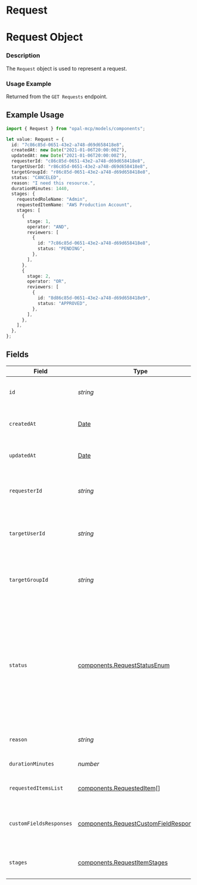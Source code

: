 # Request

# Request Object
### Description
The `Request` object is used to represent a request.

### Usage Example
Returned from the `GET Requests` endpoint.

## Example Usage

```typescript
import { Request } from "opal-mcp/models/components";

let value: Request = {
  id: "7c86c85d-0651-43e2-a748-d69d658418e8",
  createdAt: new Date("2021-01-06T20:00:00Z"),
  updatedAt: new Date("2021-01-06T20:00:00Z"),
  requesterId: "c86c85d-0651-43e2-a748-d69d658418e8",
  targetUserId: "r86c85d-0651-43e2-a748-d69d658418e8",
  targetGroupId: "r86c85d-0651-43e2-a748-d69d658418e8",
  status: "CANCELED",
  reason: "I need this resource.",
  durationMinutes: 1440,
  stages: {
    requestedRoleName: "Admin",
    requestedItemName: "AWS Production Account",
    stages: [
      {
        stage: 1,
        operator: "AND",
        reviewers: [
          {
            id: "7c86c85d-0651-43e2-a748-d69d658418e8",
            status: "PENDING",
          },
        ],
      },
      {
        stage: 2,
        operator: "OR",
        reviewers: [
          {
            id: "8d86c85d-0651-43e2-a748-d69d658418e9",
            status: "APPROVED",
          },
        ],
      },
    ],
  },
};
```

## Fields

| Field                                                                                                                                                                 | Type                                                                                                                                                                  | Required                                                                                                                                                              | Description                                                                                                                                                           | Example                                                                                                                                                               |
| --------------------------------------------------------------------------------------------------------------------------------------------------------------------- | --------------------------------------------------------------------------------------------------------------------------------------------------------------------- | --------------------------------------------------------------------------------------------------------------------------------------------------------------------- | --------------------------------------------------------------------------------------------------------------------------------------------------------------------- | --------------------------------------------------------------------------------------------------------------------------------------------------------------------- |
| `id`                                                                                                                                                                  | *string*                                                                                                                                                              | :heavy_check_mark:                                                                                                                                                    | The unique identifier of the request.                                                                                                                                 | 7c86c85d-0651-43e2-a748-d69d658418e8                                                                                                                                  |
| `createdAt`                                                                                                                                                           | [Date](https://developer.mozilla.org/en-US/docs/Web/JavaScript/Reference/Global_Objects/Date)                                                                         | :heavy_check_mark:                                                                                                                                                    | The date and time the request was created.                                                                                                                            | 2021-01-06 20:00:00 +0000 UTC                                                                                                                                         |
| `updatedAt`                                                                                                                                                           | [Date](https://developer.mozilla.org/en-US/docs/Web/JavaScript/Reference/Global_Objects/Date)                                                                         | :heavy_check_mark:                                                                                                                                                    | The date and time the request was last updated.                                                                                                                       | 2021-01-06 20:00:00 +0000 UTC                                                                                                                                         |
| `requesterId`                                                                                                                                                         | *string*                                                                                                                                                              | :heavy_check_mark:                                                                                                                                                    | The unique identifier of the user who created the request.                                                                                                            | 7c86c85d-0651-43e2-a748-d69d658418e8                                                                                                                                  |
| `targetUserId`                                                                                                                                                        | *string*                                                                                                                                                              | :heavy_minus_sign:                                                                                                                                                    | The unique identifier of the user who is the target of the request.                                                                                                   | 7c86c85d-0651-43e2-a748-d69d658418e8                                                                                                                                  |
| `targetGroupId`                                                                                                                                                       | *string*                                                                                                                                                              | :heavy_minus_sign:                                                                                                                                                    | The unique identifier of the group who is the target of the request.                                                                                                  | 7c86c85d-0651-43e2-a748-d69d658418e8                                                                                                                                  |
| `status`                                                                                                                                                              | [components.RequestStatusEnum](../../models/components/requeststatusenum.md)                                                                                          | :heavy_check_mark:                                                                                                                                                    | # Request Status<br/>### Description<br/>The `RequestStatus` enum is used to represent the status of a request.<br/><br/>### Usage Example<br/>Returned from the `GET Requests` endpoint. | PENDING                                                                                                                                                               |
| `reason`                                                                                                                                                              | *string*                                                                                                                                                              | :heavy_check_mark:                                                                                                                                                    | The reason for the request.                                                                                                                                           | I need access to the AWS account.                                                                                                                                     |
| `durationMinutes`                                                                                                                                                     | *number*                                                                                                                                                              | :heavy_minus_sign:                                                                                                                                                    | The duration of the request in minutes.                                                                                                                               | 120                                                                                                                                                                   |
| `requestedItemsList`                                                                                                                                                  | [components.RequestedItem](../../models/components/requesteditem.md)[]                                                                                                | :heavy_minus_sign:                                                                                                                                                    | The list of targets for the request.                                                                                                                                  |                                                                                                                                                                       |
| `customFieldsResponses`                                                                                                                                               | [components.RequestCustomFieldResponse](../../models/components/requestcustomfieldresponse.md)[]                                                                      | :heavy_minus_sign:                                                                                                                                                    | The responses given to the custom fields associated to the request                                                                                                    |                                                                                                                                                                       |
| `stages`                                                                                                                                                              | [components.RequestItemStages](../../models/components/requestitemstages.md)                                                                                          | :heavy_minus_sign:                                                                                                                                                    | The stages configuration for a request item                                                                                                                           |                                                                                                                                                                       |